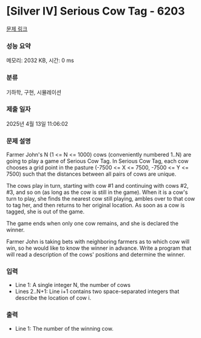 # [Silver IV] Serious Cow Tag - 6203 

[문제 링크](https://www.acmicpc.net/problem/6203) 

### 성능 요약

메모리: 2032 KB, 시간: 0 ms

### 분류

기하학, 구현, 시뮬레이션

### 제출 일자

2025년 4월 13일 11:06:02

### 문제 설명

<p>Farmer John's N (1 <= N <= 1000) cows (conveniently numbered 1..N) are going to play a game of Serious Cow Tag. In Serious Cow Tag, each cow chooses a grid point in the pasture (-7500 <= X <= 7500, -7500 <= Y <= 7500) such that the distances between all pairs of cows are unique.</p>

<p>The cows play in turn, starting with cow #1 and continuing with cows #2, #3, and so on (as long as the cow is still in the game). When it is a cow's turn to play, she finds the nearest cow still playing, ambles over to that cow to tag her, and then returns to her original location. As soon as a cow is tagged, she is out of the game.</p>

<p>The game ends when only one cow remains, and she is declared the winner.</p>

<p>Farmer John is taking bets with neighboring farmers as to which cow will win, so he would like to know the winner in advance. Write a program that will read a description of the cows' positions and determine the winner.</p>

### 입력 

 <ul>
	<li>Line 1: A single integer N, the number of cows</li>
	<li>Lines 2..N+1: Line i+1 contains two space-separated integers that describe the location of cow i.</li>
</ul>

<p> </p>

### 출력 

 <ul>
	<li>Line 1: The number of the winning cow.</li>
</ul>

